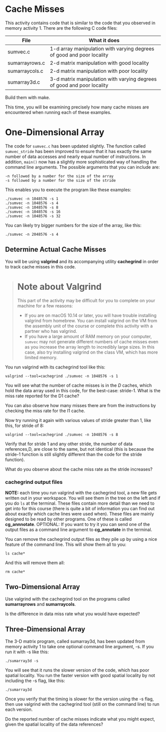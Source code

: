 # Cache Misses

This activity contains code that is similar to the code that you observed in
memory activity 1. There are the following C code files:

| File          | What it does           |
| ------------- |-------------|
| sumvec.c      | 1-d array manipulation with varying degrees of good and poor locality |
| sumarrayrows.c     | 2-d matrix manipulation with good locality      |
| sumarraycols.c | 2-d matrix manipulation with poor locality        |
| sumarray3d.c | 3-d matrix manipulation with varying degrees of good and poor locality       |

Build them with make.

This time, you will be examining precisely how many cache misses are encountered
when running each of these examples.

# One-Dimensional Array

The code for `sumvec.c` has been updated slightly. The function called
`sumvec_stride` has been improved to ensure that it has exactly the same number
of data accesses and nearly equal number of instructions. In addition, `main()`
now has a slightly more sophisticated way of handling the command line
arguments. The possible arguments that you can include are:

    -n followed by a number for the size of the array
    -s followed by a number for the size of the stride

This enables you to execute the program like these examples:

    ./sumvec -n 1048576 -s 1
    ./sumvec -n 1048576 -s 4
    ./sumvec -n 1048576 -s 8
    ./sumvec -n 1048576 -s 16
    ./sumvec -n 1048576 -s 32

You can likely try bigger numbers for the size of the array, like this:

    ./sumvec -n 2048576 -s 4
    
## Determine Actual Cache Misses

You will be using **valgrind** and its accompanying utility **cachegrind** in
order to track cache misses in this code. 

># Note about Valgrind
>
>This part of the activity may be difficult for you to complete on your machine
>for a few reasons:
>
>* If you are on macOS 10.14 or later, you will have trouble installing valgrind
>from homebrew. You can install valgrind on the VM from the assembly unit of the
>course or complete this activity with a partner who has valgrind.  
>* If you have a large amount of RAM memory on your computer, `sumvec` may not
>generate different numbers of cache misses even as you increase the array
>length to incredibly large sizes. In this case, also try installing valgrind on
>the class VM, which has more limited memory.

You run valgrind with its cachegrind tool like this:

    valgrind --tool=cachegrind ./sumvec -n 1048576 -s 1

You will see what the number of cache misses is in the *D* caches, which hold
the data array used in this code, for the best-case: stride-1. What is the miss
rate reported for the D1 cache?

You can also observe how many misses there are from the instructions by checking
the miss rate for the I1 cache.

Now try running it again with various values of stride greater than 1, like this, for stride of 8:

    valgrind --tool=cachegrind ./sumvec -n 1048576 -s 8

Verify that for stride 1 and any other stride, the number of data references,D,
are close to the same, but not identical (this is because the stride-1 function
is still slightly different than the code for the stride function).

What do you observe about the cache miss rate as the stride increases?

### cachegrind output files

**NOTE:** each time you run valgrind with the cachegrind tool, a new file gets written out in your workspace. You will see them in the tree on the left and if you do `ls` at the terminal. These files contain more detail than we need to get into for this course (there is quite a bit of information you can find out about exactly which cache lines were used when). These files are mainly designed to be read by other programs. One of these is called **cg_annnotate**. OPTIONAL: If you want to try it you can send one of the output files as a command line argument to **cg_annotate** in the terminal.

You can remove the cachegrind output files as they pile up by using a nice feature of the command line. This will show them all to you:

    ls cache*
    
And this will remove them all:

    rm cache*


## Two-Dimensional Array

Use valgrind with the cachegrind tool on the programs called **sumarrayrows** and **sumarraycols**.

Is the difference in data miss rate what you would have expected?

## Three-Dimensional Array

The 3-D matrix program, called sumarray3d, has been updated from memory activity 1 to take one optional command line argument, -s. If you run it with -s like this:

    ./sumarray3d -s

You will see that it runs the slower version of the code, which has poor spatial locality. You run the faster version with good spatial locality by not including the -s flag, like this:

    ./sumarray3d
    
Once you verify that the timing is slower for the version using the -s flag, then use valgrind with the cachegrind tool (still on the command line) to run each version.

Do the reported number of cache misses indicate what you might expect, given the spatial locality of the data references?



